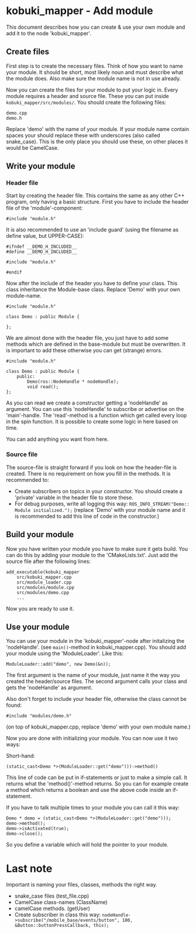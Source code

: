 # kobuki_mapper - Add module
This document describes how you can create & use your own module and add it to the node 'kobuki_mapper'.

## Create files
First step is to create the necessary files. Think of how you want to name your module. It should be short, most likely 
noun and must describe what the module does. Also make sure the module name is not in use already.

Now you can create the files for your module to put your logic in. Every module requires a header and source file. 
These you can put inside ```kobuki_mapper/src/modules/```. You should create the following files:
 
 ```
 demo.cpp
 demo.h
 ```
 
 Replace 'demo' with the name of your module. If your module name contain spaces your should replace these with 
 underscores (also called snake_case). This is the only place you should use these, on other places it would be CamelCase.
 
 ## Write your module
 
 ### Header file
 
 Start by creating the header file. This contains the same as any other C++ program, only having a basic structure.
 First you have to include the header file of the 'module'-component:
  
 ```
#include "module.h"
 ```
 
 It is also recommended to use an 'include guard' (using the filename as define value, but UPPER-CASE):
 
```
#ifndef __DEMO_H_INCLUDED__
#define __DEMO_H_INCLUDED__
  
#include "module.h"
 
#endif
```

Now after the include of the header you have to define your class. This class inheritance the Module-base class. Replace 
'Demo' with your own module-name.
```
#include "module.h"

class Demo : public Module {

};
 ```

We are almost done with the header file, you just have to add some methods which are defined in the base-module but must 
be overwritten. It is important to add these otherwise you can get (strange) errors.

```
#include "module.h"

class Demo : public Module {
	public:
		Demo(ros::NodeHandle * nodeHandle);
		void read();
};
 ```
 
As you can read we create a constructor getting a 'nodeHandle' as argument. You can use this 'nodeHandle' to subscribe 
or advertise on the 'main'-handle. The 'read'-method is a function which get called every loop in the spin function. It 
is possible to create some logic in here based on time.

You can add anything you want from here.

### Source file

The source-file is straight forward if you look on how the header-file is created. There is no requirement on how you
 fill in the methods. It is recommended to:
  
* Create subscribers on topics in your constructor. You should create a 'private' variable in the header file to store these.
* For debug purposes, write all logging this way: ```ROS_INFO_STREAM("Demo:: Module initialized.");``` (replace 'Demo' 
with your module name and it is recommended to add this line of code in the constructor.)


## Build your module

Now you have written your module you have to make sure it gets build. You can do this by adding your module to the 
'CMakeLists.txt'. Just add the source file after the following lines:
```
add_executable(kobuki_mapper
	src/kobuki_mapper.cpp
	src/module_loader.cpp
	src/modules/module.cpp
	src/modules/demo.cpp
	...
```

Now you are ready to use it.

## Use your module

You can use your module in the 'kobuki_mapper'-node after initalizing the 'nodeHandle'. (see ```main()```-method in 
kobuki_mapper.cpp). You should add your module using the 'ModuleLoader'. Like this:
```
ModuleLoader::add("demo", new Demo(&n));
```

The first argument is the name of your module, just name it the way you created the header/source files. The second argument
calls your class and gets the 'nodeHandle' as argument.

Also don't forget to include your header file, otherwise the class cannot be found:
```
#include "modules/demo.h"
```
(on top of kobuki_mapper.cpp, replace 'demo' with your own module name.)

Now you are done with initializing your module. You can now use it two ways:

Short-hand:
```
(static_cast<Demo *>(ModuleLoader::get("demo")))->method()
```

This line of code can be put in if-statements or just to make a simple call. It returns what the 'method()'-method returns.
So you can for example create a method which returns a boolean and use the above code inside an if-statement.

If you have to talk multiple times to your module you can call it this way:

```
Demo * demo = (static_cast<Demo *>(ModuleLoader::get("demo")));
demo->method();
demo->isActivated(true);
demo->close();
```

So you define a variable which will hold the pointer to your module.


# Last note

Important is naming your files, classes, methods the right way.

* snake_case files (test_file.cpp)
* CamelCase class-names (ClassName)
* camelCase methods. (getUser)
* Create subscriber in class this way: 
```nodeHandle->subscribe("/mobile_base/events/button", 100, &Button::buttonPressCallback, this);```


